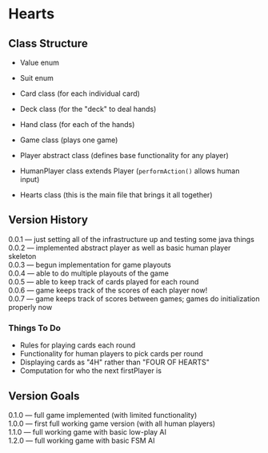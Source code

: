 # Hearts

## Class Structure
- Value enum  
- Suit enum  
- Card class (for each individual card)  
- Deck class (for the "deck" to deal hands)  
- Hand class (for each of the hands)  
- Game class (plays one game)  
- Player abstract class (defines base functionality for any player)  

- HumanPlayer class extends Player (`performAction()` allows human input)  

- Hearts class (this is the main file that brings it all together)  

## Version History

0.0.1 &mdash; just setting all of the infrastructure up and testing some java things  
0.0.2 &mdash; implemented abstract player as well as basic human player skeleton  
0.0.3 &mdash; begun implementation for game playouts  
0.0.4 &mdash; able to do multiple playouts of the game  
0.0.5 &mdash; able to keep track of cards played for each round  
0.0.6 &mdash; game keeps track of the scores of each player now!  
0.0.7 &mdash; game keeps track of scores between games; games do initialization properly now  

### Things To Do

- Rules for playing cards each round  
- Functionality for human players to pick cards per round  
- Displaying cards as "4H" rather than "FOUR OF HEARTS"  
- Computation for who the next firstPlayer is  

## Version Goals

0.1.0 &mdash; full game implemented (with limited functionality)  
1.0.0 &mdash; first full working game version (with all human players)  
1.1.0 &mdash; full working game with basic low-play AI  
1.2.0 &mdash; full working game with basic FSM AI